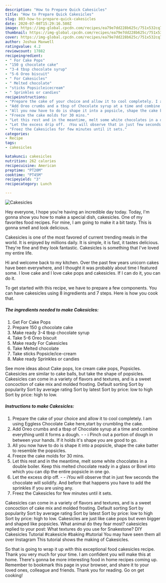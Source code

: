 ```yaml
---
description: "How to Prepare Quick Cakesicles"
title: "How to Prepare Quick Cakesicles"
slug: 803-how-to-prepare-quick-cakesicles
date: 2020-07-08T15:29:16.580Z
image: https://img-global.cpcdn.com/recipes/ea79e7dd228b625c/751x532cq70/cakesicles-recipe-main-photo.jpg
thumbnail: https://img-global.cpcdn.com/recipes/ea79e7dd228b625c/751x532cq70/cakesicles-recipe-main-photo.jpg
cover: https://img-global.cpcdn.com/recipes/ea79e7dd228b625c/751x532cq70/cakesicles-recipe-main-photo.jpg
author: Joshua Maxwell
ratingvalue: 4.2
reviewcount: 17882
recipeingredient:
- " For Cake Pops"
- "150 g chocolate cake"
- "3-4 tbsp chocolate syrup"
- "5-6 Oreo biscuit"
- " For Cakesicles"
- " Melted chocolate"
- "sticks Popsicleicecream"
- " Sprinkles or candies"
recipeinstructions:
- "Prepare the cake of your choice and allow it to cool completely. I am using Eggless Chocolate Cake here,start by crumbling the cake."
- "Add Oreo crumbs and a tbsp of Chocolate syrup at a time and combine everything until it forms a dough.  ℹ️ Pinch out a portion of dough in between your hands. If it holds it&#39;s shape you are good to go."
- "All you now have to do is shape it into a popsicle, shape the cake batter to resemble the popsicles."
- "Freeze the cake molds for 30 mins."
- "Let this rest and in the meantime, melt some white chocolates in a double boiler. Keep this melted chocolate ready in a glass or Bowl into which you can dip the entire popsicle in one go."
- "Let the excess drip off.  ℹ️You will observe that in just few seconds the chocolate will solidify. And before that happens you have to add the sprinkles if you are using any."
- "Freez the Cakesicles for few minutes until it sets."
categories:
- Recipe
tags:
- cakesicles

katakunci: cakesicles 
nutrition: 262 calories
recipecuisine: American
preptime: "PT20M"
cooktime: "PT45M"
recipeyield: "3"
recipecategory: Lunch

---
```



![Cakesicles](https://img-global.cpcdn.com/recipes/ea79e7dd228b625c/751x532cq70/cakesicles-recipe-main-photo.jpg)

Hey everyone, I hope you're having an incredible day today. Today, I'm gonna show you how to make a special dish, cakesicles. One of my favorites food recipes. For mine, I am going to make it a bit tasty. This is gonna smell and look delicious.

Cakesicles is one of the most favored of current trending meals in the world. It is enjoyed by millions daily. It is simple, it is fast, it tastes delicious. They're fine and they look fantastic. Cakesicles is something that I've loved my entire life.

Hi and welcome back to my kitchen. Over the past few years unicorn cakes have been everywhere, and I thought it was probably about time I featured some. I love cake and I love cake pops and cakesicles. If I can do it, you can do it.


To get started with this recipe, we have to prepare a few components. You can have cakesicles using 8 ingredients and 7 steps. Here is how you cook that.

<!--inarticleads1-->

##### The ingredients needed to make Cakesicles:

1. Get  For Cake Pops
1. Prepare 150 g chocolate cake
1. Make ready 3-4 tbsp chocolate syrup
1. Take 5-6 Oreo biscuit
1. Make ready  For Cakesicles
1. Take  Melted chocolate
1. Take sticks Popsicle/ice-cream
1. Make ready  Sprinkles or candies


See more ideas about Cake pops, Ice cream cake pops, Popsicles. Cakesicles are similar to cake balls, but take the shape of popsicles. Cakesicles can come in a variety of flavors and textures, and is a sweet concoction of cake mix and molded frosting. Default sorting Sort by popularity Sort by average rating Sort by latest Sort by price: low to high Sort by price: high to low. 

<!--inarticleads2-->

##### Instructions to make Cakesicles:

1. Prepare the cake of your choice and allow it to cool completely. I am using Eggless Chocolate Cake here,start by crumbling the cake.
1. Add Oreo crumbs and a tbsp of Chocolate syrup at a time and combine everything until it forms a dough. -  - ℹ️ Pinch out a portion of dough in between your hands. If it holds it&#39;s shape you are good to go.
1. All you now have to do is shape it into a popsicle, shape the cake batter to resemble the popsicles.
1. Freeze the cake molds for 30 mins.
1. Let this rest and in the meantime, melt some white chocolates in a double boiler. Keep this melted chocolate ready in a glass or Bowl into which you can dip the entire popsicle in one go.
1. Let the excess drip off. -  - ℹ️You will observe that in just few seconds the chocolate will solidify. And before that happens you have to add the sprinkles if you are using any.
1. Freez the Cakesicles for few minutes until it sets.


Cakesicles can come in a variety of flavors and textures, and is a sweet concoction of cake mix and molded frosting. Default sorting Sort by popularity Sort by average rating Sort by latest Sort by price: low to high Sort by price: high to low. Cakesicles are just like cake pops but even bigger and shaped like popsicles. What animal do they fear most? cakesicles replied to your post: What textures do you use for Snakestone? DIY Cakesicles Tutorial #cakesicle #baking #tutorial You may have seen them all over Instagram This tutorial shows the making of Cakesicles. 

So that is going to wrap it up with this exceptional food cakesicles recipe. Thank you very much for your time. I am confident you will make this at home. There's gonna be more interesting food in home recipes coming up. Remember to bookmark this page in your browser, and share it to your loved ones, colleague and friends. Thank you for reading. Go on get cooking!
